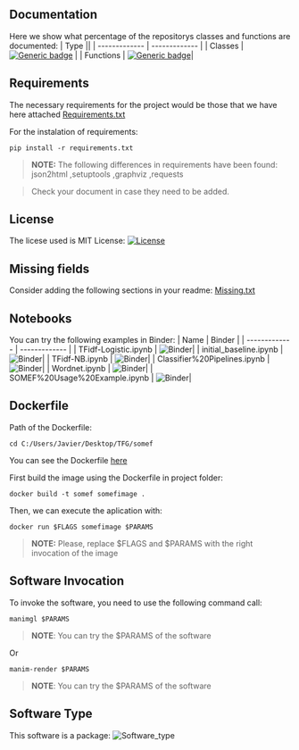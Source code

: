 
## Documentation
Here we show what percentage of the repositorys classes and functions are documented:
| Type ||
| ------------- | ------------- |
| Classes  | [![Generic badge](https://img.shields.io/badge/CLASSES-5.03%25-red.svg)](https://shields.io/)  |
| Functions  | [![Generic badge](https://img.shields.io/badge/FUNCTIONS-15.61%25-red.svg)](https://shields.io/)|

## Requirements
The necessary requirements for the project would be those that we have here attached [Requirements.txt](requirements.txt)

For the instalation of requirements:
```
pip install -r requirements.txt
```
>**NOTE:** The following differences in requirements have been found: 
json2html
,setuptools
,graphviz
,requests


>Check your document in case they need to be added.


## License
The licese used is MIT License: [![License](https://img.shields.io/badge/LICENSE-MITLicense-blue.svg)](https://api.github.com/licenses/mit)

## Missing fields
Consider adding the following sections in your readme: [Missing.txt](Missing.txt)

## Notebooks
You can try the following examples in Binder:
| Name  | Binder |
| ------------- | ------------- |
| TFidf-Logistic.ipynb | ![Binder](https://mybinder.org/badge_logo.svg)|
| initial_baseline.ipynb | ![Binder](https://mybinder.org/badge_logo.svg)|
| TFidf-NB.ipynb | ![Binder](https://mybinder.org/badge_logo.svg)|
| Classifier%20Pipelines.ipynb | ![Binder](https://mybinder.org/badge_logo.svg)|
| Wordnet.ipynb | ![Binder](https://mybinder.org/badge_logo.svg)|
| SOMEF%20Usage%20Example.ipynb | ![Binder](https://mybinder.org/badge_logo.svg)|

## Dockerfile
Path of the Dockerfile:
```
cd C:/Users/Javier/Desktop/TFG/somef 
```
You can see the Dockerfile [here](Dockerfile.txt) 

First build the image using the Dockerfile in project folder:
```
docker build -t somef somefimage . 
```
Then, we can execute the aplication with:
```
docker run $FLAGS somefimage $PARAMS 
```
>**NOTE:** Please, replace $FLAGS and $PARAMS with the right invocation of the image


## Software Invocation

To invoke the software, you need to use the following command call:
```
manimgl $PARAMS 
```
>**NOTE**: You can try the $PARAMS of the software

Or

```
manim-render $PARAMS 
```
>**NOTE**: You can try the $PARAMS of the software


## Software Type
This software is a package: 
![Software_type](https://img.shields.io/badge/Software-package-blue.svg)
